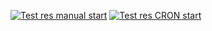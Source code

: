 [![Test res manual start](https://github.com/YakubT/JavaSeleniumFrameWork/actions/workflows/manual.yml/badge.svg)](https://github.com/YakubT/JavaSeleniumFrameWork/actions/workflows/manual.yml)
[![Test res CRON start](https://github.com/YakubT/JavaSeleniumFrameWork/actions/workflows/auto.yml/badge.svg)](https://github.com/YakubT/JavaSeleniumFrameWork/actions/workflows/auto.yml)
